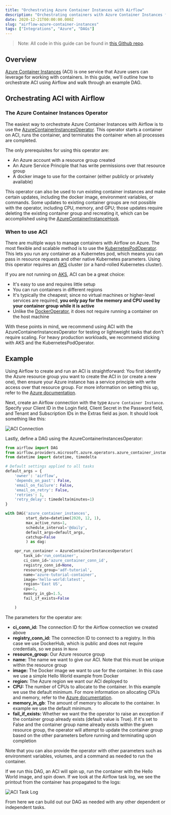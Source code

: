 ```yaml
---
title: "Orchestrating Azure Container Instances with Airflow"
description: "Orchestrating containers with Azure Container Instances from your Apache Airflow DAGs."
date: 2020-12-21T00:00:00.000Z
slug: "airflow-azure-container-instances"
tags: ["Integrations", "Azure", "DAGs"]
---
```


> Note: All code in this guide can be found in [this Github repo](https://github.com/astronomer/azure-operator-tutorials).

## Overview

[Azure Container Instances](https://azure.microsoft.com/en-us/services/container-instances/) (ACI) is one service that Azure users can leverage for working with containers. In this guide, we'll outline how to orchestrate ACI using Airflow and walk through an example DAG.

## Orchestrating ACI with Airflow

### The Azure Container Instances Operator

The easiest way to orchestrate Azure Container Instances with Airflow is to use the [AzureContainerInstancesOperator](https://airflow.apache.org/docs/apache-airflow/stable/_modules/airflow/contrib/operators/azure_container_instances_operator.html). This operator starts a container on ACI, runs the container, and terminates the container when all processes are completed. 

The only prerequisites for using this operator are:

- An Azure account with a resource group created
- An Azure Service Principle that has write permissions over that resource group
- A docker image to use for the container (either publicly or privately available)

This operator can also be used to run existing container instances and make certain updates, including the docker image, environment variables, or commands. Some updates to existing container groups are not possible with the operator, including CPU, memory, and GPU; those updates require deleting the existing container group and recreating it, which can be accomplished using the [AzureContainerInstanceHook](https://github.com/apache/airflow/blob/master/airflow/providers/microsoft/azure/hooks/azure_container_instance.py).

### When to use ACI

There are multiple ways to manage containers with Airflow on Azure. The most flexible and scalable method is to use the [KubernetesPodOperator](https://airflow.apache.org/docs/apache-airflow/stable/kubernetes.html). This lets you run any container as a Kubernetes pod, which means you can pass in resource requests and other native Kubernetes parameters. Using this operator requires an [AKS](https://azure.microsoft.com/en-us/services/kubernetes-service/) cluster (or a hand-rolled Kubernetes cluster).

If you are not running on [AKS](https://azure.microsoft.com/en-us/services/kubernetes-service/), ACI can be a great choice:

- It's easy to use and requires little setup
- You can run containers in different regions
- It's typically the cheapest; since no virtual machines or higher-level services are required, **you only pay for the memory and CPU used by your container group while it is active**
- Unlike the [DockerOperator](https://airflow.apache.org/docs/apache-airflow/1.10.4/_api/airflow/operators/docker_operator/index.html), it does not require running a container on the host machine

With these points in mind, we recommend using ACI with the AzureContainerInstancesOperator for testing or lightweight tasks that don't require scaling. For heavy production workloads, we recommend sticking with AKS and the KubernetesPodOperator.

## Example

Using Airflow to create and run an ACI is straightforward: You first identify the Azure resource group you want to create the ACI in (or create a new one), then ensure your Azure instance has a service principle with write access over that resource group. For more information on setting this up, refer to the [Azure documentation](https://docs.microsoft.com/en-us/azure/active-directory/develop/howto-create-service-principal-portal).

Next, create an Airflow connection with the type `Azure Container Instance`. Specify your Client ID in the Login field, Client Secret in the Password field, and Tenant and Subscription IDs in the Extras field as json. It should look something like this:

![ACI Connection](https://assets2.astronomer.io/main/guides/azure-container-instances/aci_connection.png)

Lastly, define a DAG using the AzureContainerInstancesOperator:

```python
from airflow import DAG
from airflow.providers.microsoft.azure.operators.azure_container_instances import AzureContainerInstancesOperator
from datetime import datetime, timedelta

# Default settings applied to all tasks
default_args = {
    'owner': 'airflow',
    'depends_on_past': False,
    'email_on_failure': False,
    'email_on_retry': False,
    'retries': 1,
    'retry_delay': timedelta(minutes=1)
}

with DAG('azure_container_instances',
         start_date=datetime(2020, 12, 1),
         max_active_runs=1,
         schedule_interval='@daily',
         default_args=default_args,
         catchup=False
         ) as dag:

    opr_run_container = AzureContainerInstancesOperator(
        task_id='run_container',
        ci_conn_id='azure_container_conn_id',
        registry_conn_id=None,
        resource_group='adf-tutorial',
        name='azure-tutorial-container',
        image='hello-world:latest',
        region='East US',
        cpu=1,
        memory_in_gb=1.5,
        fail_if_exists=False

    )
```

The parameters for the operator are:

- **ci_conn_id:** The connection ID for the Airflow connection we created above
- **registry_conn_id:** The connection ID to connect to a registry. In this case we use DockerHub, which is public and does not require credentials, so we pass in `None`
- **resource_group:** Our Azure resource group
- **name:** The name we want to give our ACI. Note that this must be unique within the resource group
- **image:** The Docker image we want to use for the container. In this case we use a simple Hello World example from Docker
- **region:** The Azure region we want our ACI deployed to
- **CPU:** The number of CPUs to allocate to the container. In this example we use the default minimum. For more information on allocating CPUs and memory, refer to the [Azure documentation](https://docs.microsoft.com/en-us/azure/container-instances/container-instances-faq).
- **memory_in_gb**: The amount of memory to allocate to the container. In example we use the default minimum.
- **fail_if_exists:** Whether we want the the operator to raise an exception if the container group already exists (default value is True). If it's set to False and the container group name already exists within the given resource group, the operator will attempt to update the container group based on the other parameters before running and terminating upon completion

Note that you can also provide the operator with other parameters such as environment variables, volumes, and a command as needed to run the container.

If we run this DAG, an ACI will spin up, run the container with the Hello World image, and spin down. If we look at the Airflow task log, we see the printout from the container has propagated to the logs:

![ACI Task Log](https://assets2.astronomer.io/main/guides/azure-container-instances/aci_task_log.png)

From here we can build out our DAG as needed with any other dependent or independent tasks.
